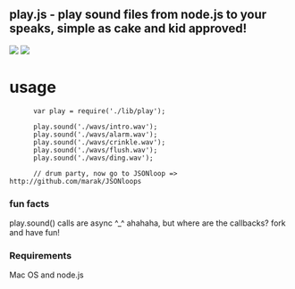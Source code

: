 ## play.js - play sound files from node.js to your speaks, simple as cake and kid approved!
<img src = "http://i.imgur.com/FLLGe.png" border = "0"/>
<img src = "http://imgur.com/KRkGO.png" border = "0"/>

# usage

          var play = require('./lib/play');

          play.sound('./wavs/intro.wav');
          play.sound('./wavs/alarm.wav');
          play.sound('./wavs/crinkle.wav');
          play.sound('./wavs/flush.wav');
          play.sound('./wavs/ding.wav');

          // drum party, now go to JSONloop => http://github.com/marak/JSONloops

### fun facts

play.sound() calls are async ^_^ ahahaha, but where are the callbacks? fork and have fun!

### Requirements

Mac OS and node.js

